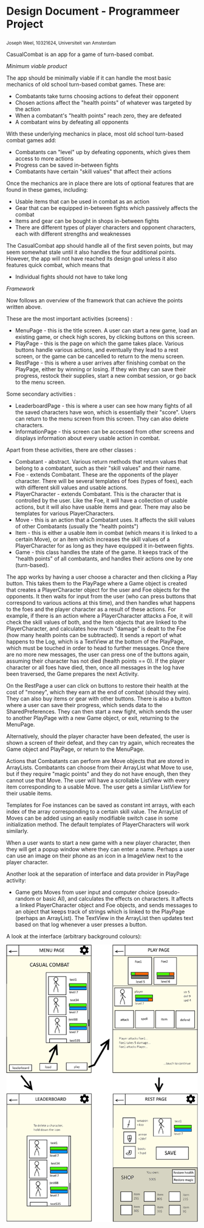 # Design Document - Programmeer Project

<sub>Joseph Weel, 10321624, Universiteit van Amsterdam</sub>

CasualCombat is an app for a game of turn-based combat.

*Minimum viable product*

The app should be minimally viable if it can handle the most basic mechanics of old
school turn-based combat games. These are:
* Combatants take turns choosing actions to defeat their opponent
* Chosen actions affect the "health points" of whatever was targeted by the action
* When a combatant's "health points" reach zero, they are defeated
* A combatant wins by defeating all opponents

With these underlying mechanics in place, most old school turn-based combat games add:
* Combatants can "level" up by defeating opponents, which gives them access to more actions
* Progress can be saved in-between fights
* Combatants have certain "skill values" that affect their actions

Once the mechanics are in place there are lots of optional features that are found in
these games, including:
* Usable items that can be used in combat as an action
* Gear that can be equipped in-between fights which passively affects the combat
* Items and gear can be bought in shops in-between fights
* There are different types of player characters and opponent characters, each with different strengths and weaknesses

The CasualCombat app should handle all of the first seven points, but may seem somewhat stale
until it also handles the four additional points. However, the app will not have reached
its design goal unless it also features quick combat, which means that
* Individual fights should not have to take long


*Framework*

Now follows an overview of the framework that can achieve the points written above.

These are the most important activities (screens) :

* MenuPage - this is the title screen. A user can start a new game, load an existing game, or check high scores, by clicking buttons on this screen.
* PlayPage - this is the page on which the game takes place. Various buttons handle various actions, and eventually they lead to a rest screen, or the game can be cancelled to return to the menu screen.
* RestPage - this is where a user arrives after finishing combat on the PlayPage, either by winning or losing. If they win they can save their progress, restock their supplies, start a new combat session, or go back to the menu screen.

Some secondary activities :

* LeaderboardPage - this is where a user can see how many fights of all the saved characters have won, which is essentially their "score". Users can return to the menu screen from this screen. They can also delete characters.
* InformationPage - this screen can be accessed from other screens and displays information about every usable action in combat.

Apart from these activities, there are other classes :

* Combatant - abstract. Various return methods that return values that belong to a combatant, such as their "skill values" and their name.
* Foe - extends Combatant. These are the opponents of the player character. There will be several templates of foes (types of foes), each with different skill values and usable actions.
* PlayerCharacter - extends Combatant. This is the character that is controlled by the user. Like the Foe, it will have a collection of usable actions, but it will also have usable items and gear. There may also be templates for various PlayerCharacters.
* Move - this is an action that a Combatant uses. It affects the skill values of other Combatants (usually the "health points")
* Item - this is either a usable item in combat (which means it is linked to a certain Move), or an item which increases the skill values of a PlayerCharacter for as long as they have equipped it in-between fights.
* Game - this class handles the state of the game. It keeps track of the "health points" of all combatants, and handles their actions one by one (turn-based).


The app works by having a user choose a character and then clicking a Play button. This takes
them to the PlayPage where a Game object is created that creates a PlayerCharacter object for the user
and Foe objects for the opponents. It then waits for input from the user (who can press buttons that 
correspond to various actions at this time), and then handles what happens to the foes and the player character
as a result of these actions. For example, if there is an action where a PlayerCharacter attacks a Foe, it will check
the skill values of both, and the Item objects that are linked to the PlayerCharacter, and calculates how much "damage"
is dealt to the Foe (how many health points can be subtracted). It sends a report of what happens to the Log, which is a TextView at the bottom of the PlayPage,
which must be touched in order to head to further messages. Once there are no more new messages, the user
can press one of the buttons again, assuming their character has not died (health points == 0). If the player character or all foes
have died, then, once all messages in the log have been traversed, the Game prepares the next Activity.

On the RestPage a user can click on buttons to restore their health at the cost of "money", which they earn at the
end of combat (should they win). They can also buy items or gear with other buttons. There is also a button where a user
can save their progress, which sends data to the SharedPreferences. They can then start a new fight, which sends the user to
another PlayPage with a new Game object, or exit, returning to the MenuPage.

Alternatively, should the player character have been defeated, the user is shown a screen of their defeat, and they can try again,
which recreates the Game object and PlayPage, or return to the MenuPage.

Actions that Combatants can perform are Move objects that are stored in ArrayLists. Combatants
can choose from their ArrayList what Move to use, but if they require "magic points" and they do not have
enough, then they cannot use that Move. The user will have a scrollable ListView with every item corresponding
to a usable Move. The user gets a similar ListView for their usable items.

Templates for Foe instances can be saved as constant int arrays, with each index of the array
corresponding to a certain skill value. The ArrayList of Moves can be added using an easily
modifiable switch case in some initialization method. The default templates of PlayerCharacters
will work similarly.

When a user wants to start a new game with a new player character, then they will get a popup window
where they can enter a name. Perhaps a user can use an image on their phone as an icon in
a ImageView next to the player character.

Another look at the separation of interface and data provider in PlayPage activity:
* Game gets Moves from user input and computer choice (pseudo-random or basic AI), and calculates
the effects on characters. It affects a linked PlayerCharacter object and Foe objects, and sends
messages to an object that keeps track of strings which is linked to the PlayPage (perhaps an ArrayList).
The TextView in the ArrayList then updates text based on that log whenever a user presses a button.

A look at the interface (arbitrary background colours):

![](doc/designMenu.png)